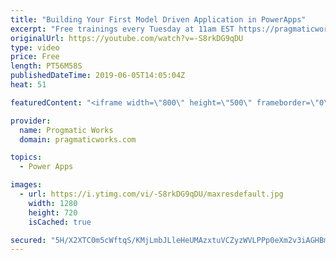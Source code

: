 ```yaml
---
title: "Building Your First Model Driven Application in PowerApps"
excerpt: "Free trainings every Tuesday at 11am EST https://pragmaticworks.com/resources/free-webinars/   In this session, you’ll see how to store data into Common Data Services and build an easy to use application using PowerApps to compliment or replace your existing paperwork process."
originalUrl: https://youtube.com/watch?v=-S8rkDG9qDU
type: video
price: Free
length: PT56M58S
publishedDateTime: 2019-06-05T14:05:04Z
heat: 51

featuredContent: "<iframe width=\"800\" height=\"500\" frameborder=\"0\" src=\"https://www.youtube.com/embed/-S8rkDG9qDU\" allow=\"accelerometer; autoplay; encrypted-media; gyroscope; picture-in-picture\" allowfullscreen></iframe>"

provider:
  name: Progmatic Works
  domain: pragmaticworks.com

topics:
  - Power Apps

images:
  - url: https://i.ytimg.com/vi/-S8rkDG9qDU/maxresdefault.jpg
    width: 1280
    height: 720
    isCached: true

secured: "5H/X2XTC0m5cWftqS/KMjLmbJLleHeUMAzxtuVCZyzWVLPPp0eXm2v3iAGHBmbfdi/yT+cLoihlp7WGkyD9dsUZfWi3nB3Oz0xlzn+OiRlH5tKcpChW7wnhwgaacSfw9IFSsv/P6usydqGOxN8briyUNQYC48tuKsWhAKWSzSqYYk3UKmK3VxGcZthQfvyohogki94HfTSfSGj+BXFp2xZLVev4SlBRpiEYmSxoQPAXZqZ4RVq0wI+pkJecppxV7vnsiLupsA+BTx0yRsJ4pYs9MQCDJr2qPJ6AoMmRY2B32sikzF0TRpiz0QBaeGbwCXCcdEM1UaSXAmnE0nqHnv8e3j4BRo8Kitcleh6PZNXc+THBvTUUGrhPZ3a9J+G9UI08v3Ml3kDbVbyrfeNKRYuToGS6wiLXOJOY5hJi5ciE=;ldpPDyrTAAfhAeQpO/hSCg=="
---
```


